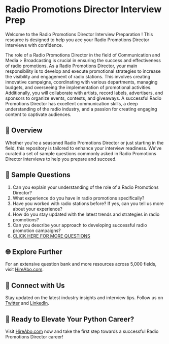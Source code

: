 # Radio Promotions Director Interview Prep

Welcome to the Radio Promotions Director Interview Preparation ! This resource is designed to help you ace your Radio Promotions Director interviews with confidence.

The role of a Radio Promotions Director in the field of Communication and Media > Broadcasting is crucial in ensuring the success and effectiveness of radio promotions. As a Radio Promotions Director, your main responsibility is to develop and execute promotional strategies to increase the visibility and engagement of radio stations. This involves creating innovative campaigns, coordinating with various departments, managing budgets, and overseeing the implementation of promotional activities. Additionally, you will collaborate with artists, record labels, advertisers, and sponsors to organize events, contests, and giveaways. A successful Radio Promotions Director has excellent communication skills, a deep understanding of the radio industry, and a passion for creating engaging content to captivate audiences.

## 🚀 Overview

Whether you're a seasoned Radio Promotions Director or just starting in the field, this repository is tailored to enhance your interview readiness. We've curated a set of sample questions commonly asked in Radio Promotions Director interviews to help you prepare and succeed.

## 📝 Sample Questions

1. Can you explain your understanding of the role of a Radio Promotions Director?
2. What experience do you have in radio promotions specifically?
3. Have you worked with radio stations before? If yes, can you tell us more about your experience?
4. How do you stay updated with the latest trends and strategies in radio promotions?
5. Can you describe your approach to developing successful radio promotion campaigns?
6. [CLICK HERE FOR MORE QUESTIONS](https://hireabo.com/job/8_2_49/Radio%20Promotions%20Director)

## 🌐 Explore Further

For an extensive question bank and more resources across 5,000 fields, visit [HireAbo.com](https://www.hireabo.com).

## 📱 Connect with Us

Stay updated on the latest industry insights and interview tips. Follow us on [Twitter](https://twitter.com/hireabo) and [LinkedIn](https://www.linkedin.com/in/hire-abo-3609972a8/).

## 🚀 Ready to Elevate Your Python Career?

Visit [HireAbo.com](https://www.hireabo.com) now and take the first step towards a successful Radio Promotions Director career!